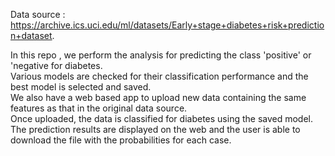 Data source : https://archive.ics.uci.edu/ml/datasets/Early+stage+diabetes+risk+prediction+dataset.

In this repo , we perform the analysis for predicting the class 'positive' or 'negative for diabetes.   
Various models are checked for their classification performance and the best model is selected and saved.   
We also have a web based app to upload new data containing the same features as that in the original data source.  
Once uploaded, the data is classified for diabetes using the saved model.  
The prediction results are displayed on the web and the user is able to download the file with the probabilities for each case.  

